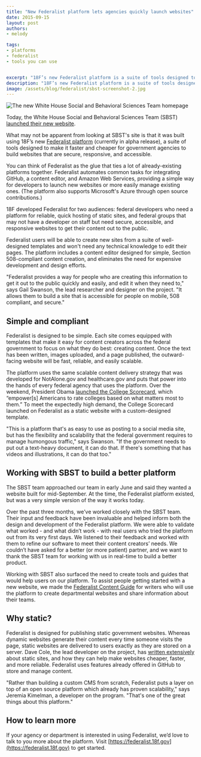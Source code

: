 ```yaml
---
title: "New Federalist platform lets agencies quickly launch websites"
date: 2015-09-15
layout: post
authors:
- melody

tags:
- platforms
- federalist
- tools you can use


excerpt: "18F’s new Federalist platform is a suite of tools designed to make it faster for government agencies to build websites that are secure, responsive, and accessible."
description: "18F’s new Federalist platform is a suite of tools designed to make it faster for government agencies to build websites that are secure, responsive, and accessible."
image: /assets/blog/federalist/sbst-screenshot-2.jpg
---
```


![The new White House Social and Behavioral Sciences Team homepage]({{site.baseurl}}/assets/blog/federalist/sbst-screenshot-2.jpg)

Today, the White House Social and Behavioral Sciences Team (SBST)
[launched their new website](https://sbst.gov/).

What may not be apparent from looking at SBST's site is that it was
built using 18F’s new [Federalist
platform](https://federalist.18f.gov) (currently in alpha release), a
suite of tools designed to make it faster and cheaper for government
agencies to build websites that are secure, responsive, and accessible.

You can think of Federalist as the glue that ties a lot of
already-existing platforms together. Federalist automates common tasks
for integrating GitHub, a content editor, and Amazon Web Services,
providing a simple way for developers to launch new websites or more
easily manage existing ones. (The platform also supports Microsoft's
Azure through open source contributions.)

18F developed Federalist for two audiences: federal developers who need a platform for
reliable, quick hosting of static sites, and federal groups that may not
have a developer on staff but need secure, accessible, and responsive
websites to get their content out to the public.

Federalist users will be able to create new sites from a suite of
well-designed templates and won't need any technical knowledge to edit
their pages. The platform includes a content editor designed for simple,
Section 508-compliant content creation, and eliminates the need for
expensive development and design efforts.

"Federalist provides a way for people who are creating this information
to get it out to the public quickly and easily, and edit it when they
need to," says Gail Swanson, the lead researcher and designer on the
project. "It allows them to build a site that is accessible for people
on mobile, 508 compliant, and secure."

## Simple and compliant

Federalist is designed to be simple. Each site comes equipped with
templates that make it easy for content creators across the federal
government to focus on what they do best: creating content. Once the
text has been written, images uploaded, and a page published, the
outward-facing website will be fast, reliable, and easily scalable.

The platform uses the same scalable content delivery strategy that was
developed for NotAlone.gov and healthcare.gov and puts that power into
the hands of every federal agency that uses the platform. Over the
weekend, President Obama [launched the College
Scorecard](https://18f.gsa.gov/2015/09/14/college-scorecard-launch/),
which “empower[s] Americans to rate colleges based on what matters most
to them.” To meet the expectedly high demand, the College Scorecard
launched on Federalist as a static website with a custom-designed
template.

"This is a platform that's as easy to use as posting to a social media
site, but has the flexibility and scalability that the federal
government requires to manage humongous traffic," says Swanson. "If the
government needs to put out a text-heavy document, it can do that. If
there's something that has videos and illustrations, it can do that
too."

## Working with SBST to build a better platform

The SBST team approached our team in early June and said they wanted a
website built for mid-September. At the time, the Federalist platform
existed, but was a very simple version of the way it works today.

Over the past three months, we’ve worked closely with the SBST team.
Their input and feedback have been invaluable and helped inform both the
design and development of the Federalist platform. We were able to
validate what worked - and what didn’t work - with real users who tried
the platform out from its very first days. We listened to their feedback
and worked with them to refine our software to meet their content
creators’ needs. We couldn’t have asked for a better (or more patient)
partner, and we want to thank the SBST team for working with us in
real-time to build a better product.

Working with SBST also surfaced the need to create tools and guides that
would help users on our platform. To assist people getting started with
a new website, we made the [Federalist Content
Guide](https://federalist-docs.18f.gov/pages/content-guide/) for writers who
will use the platform to create departmental websites and share
information about their teams.

## Why static?

Federalist is designed for publishing static government websites.
Whereas dynamic websites generate their content every time someone
visits the page, static websites are delivered to users exactly as they
are stored on a server. Dave Cole, the lead developer on the project,
has [written
extensively](https://developmentseed.org/blog/2012/07/27/build-cms-free-websites/)
about static sites, and how they can help make websites cheaper, faster,
and more reliable. Federalist uses features already offered in GitHub to
store and manage content.

"Rather than building a custom CMS from scratch, Federalist puts a layer
on top of an open source platform which already has proven scalability,"
says Jeremia Kimelman, a developer on the program. "That's one of the
great things about this platform."

## How to learn more

If your agency or department is interested in using Federalist, we’d
love to talk to you more about the platform. Visit
[https://federalist.18f.gov](https://federalist.18f.gov) to get
started.
